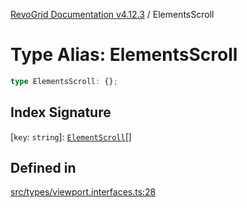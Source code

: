 [RevoGrid Documentation v4.12.3](README.md) / ElementsScroll

# Type Alias: ElementsScroll

```ts
type ElementsScroll: {};
```

## Index Signature

 \[`key`: `string`\]: [`ElementScroll`](Interface.ElementScroll.md)[]

## Defined in

[src/types/viewport.interfaces.ts:28](https://github.com/revolist/revogrid/blob/d8faaf908685ef9767dc3ea8ccad1628e41fbf76/src/types/viewport.interfaces.ts#L28)
